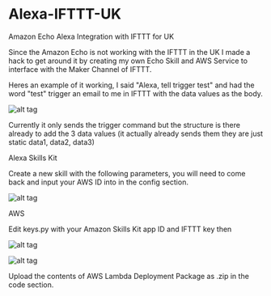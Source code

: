 # Alexa-IFTTT-UK
Amazon Echo Alexa Integration with IFTTT  for UK 

Since the Amazon Echo is not working with the IFTTT in the UK I made a hack to get around it by creating my own Echo Skill and AWS Service to interface with the Maker Channel of IFTTT. 

Heres an example of it working, I said "Alexa, tell trigger test" and had the word "test" trigger an email to me in IFTTT with the data values as the body.

![alt tag](http://puu.sh/rUypl/647da949b5.png)

Currently it only sends the trigger command but the structure is there already to add the 3 data values (it actually already sends them they are just static data1, data2, data3)

Alexa Skills Kit 

Create a new skill with the following parameters, you will need to come back and input your AWS ID into in the config section.

![alt tag](http://puu.sh/rUxUK/e48f2fff78.png)

AWS

Edit keys.py with your Amazon Skills Kit app ID and IFTTT key then 

![alt tag](http://puu.sh/rUxHd/8eb2e915e2.png)

![alt tag](http://puu.sh/rUxP2/839fe11b08.png)

Upload the contents of AWS Lambda Deployment Package as .zip in the code section.

